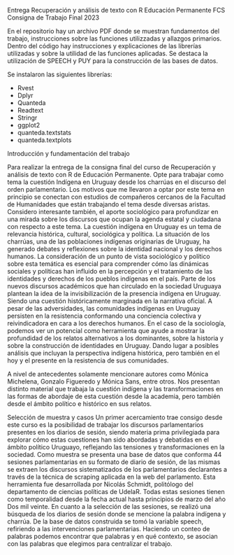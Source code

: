 Entrega
Recuperación y análisis de texto con R Educación Permanente FCS Consigna de Trabajo Final 2023

En el repositorio hay un archivo PDF donde se muestran fundamentos del trabajo, instrucciones sobre las funciones utilizzadas y allazgos primarios.
Dentro del código hay instrucciones y explicaciones de las librerías utilizadas y sobre la utilidad de las funciones aplicadas.  Se destaca la utilización de SPEECH y PUY para la construcción de las bases de datos.

Se instalaron las siguientes librerías:
-	Rvest
-	Dplyr
-	Quanteda
-	Readtext
-	Stringr
-	ggplot2
-	quanteda.textstats
-	quanteda.textplots

Introducción y fundamentación del trabajo

  Para realizar la entrega de la consigna final del curso de Recuperación y análisis de texto con R de Educación Permanente. Opte para trabajar como tema la cuestión Indígena en Uruguay desde los charrúas en el discurso del orden parlamentario. 
  Los motivos que me llevaron a optar por este tema en principio se conectan con estudios de compañeros cercanos de la Facultad de Humanidades que están trabajando el tema desde diversas aristas. Considero interesante también, el aporte sociológico para profundizar en una mirada sobre los discursos que ocupan la agenda estatal y ciudadana con respecto a este tema. 
  La cuestión indígena en Uruguay es un tema de relevancia histórica, cultural, sociológica y política. La situación de los charrúas, una de las poblaciones indígenas originarias de Uruguay,  ha generado debates y reflexiones sobre la identidad nacional y los derechos humanos. La consideración de un punto de vista sociológico y político sobre esta temática es esencial para comprender cómo las dinámicas sociales y políticas han influido en la percepción y el tratamiento de las identidades y derechos de los pueblos indígenas en el país.
  Parte de los nuevos discursos académicos que han circulado en la sociedad Uruguaya plantean la idea de la invisibilización de la presencia indígena en Uruguay. Siendo una cuestión históricamente marginada en la narrativa oficial. A pesar de las adversidades, las comunidades indígenas en Uruguay persisten en la resistencia conformando una conciencia colectiva y reivindicadora en cara a los derechos humanos. 
  En el caso de la sociología, podemos ver un potencial como herramienta que ayude a mostrar la profundidad de los relatos alternativos a los dominantes, sobre la historia y sobre la construcción de identidades en Uruguay. Dando lugar a posibles análisis que incluyan la perspectiva indígena histórica, pero también en el hoy y el presente en la resistencia de sus comunidades.
  
  A nivel de antecedentes solamente mencionare autores como Mónica Michelena, Gonzalo Figueredo y Mónica Sans, entre otros. Nos presentan distinto material que trabaja la cuestión indígena y las transformaciones en las formas de abordaje de esta cuestión desde la academia, pero también desde el ámbito político e histórico en sus relatos.

Selección de muestra y casos
Un primer acercamiento trae consigo desde este curso es la posibilidad de trabajar los discursos parlamentarios presentes en los diarios de sesión, siendo materia prima privilegiada para explorar cómo estas cuestiones han sido abordadas y debatidas en el ámbito político Uruguayo, reflejando las tensiones y transformaciones en la sociedad.
Como muestra se presenta una base de datos que conforma 44 sesiones parlamentarias en su formato de diario de sesión, de las mismas se extraen los discursos sistematizados de los parlamentarios declarantes a través de la técnica de scraping aplicada en la web del parlamento. Esta herramienta fue desarrollada por  Nicolás Schmidt, politólogo del departamento de ciencias políticas de UdelaR. Todas estas sesiones tienen como temporalidad desde la fecha actual hasta principios de marzo del año Dos mil veinte.
En cuanto a la selección de las sesiones, se realizó una búsqueda de los diarios de sesión donde se mencione la palabra indígena y charrúa. De la base de datos construida se tomó la variable speech, refiriendo a las intervenciones parlamentarias. Haciendo un conteo de palabras podemos encontrar que palabras y en qué contexto, se asocian con las palabras que elegimos para centralizar el trabajo.


  



